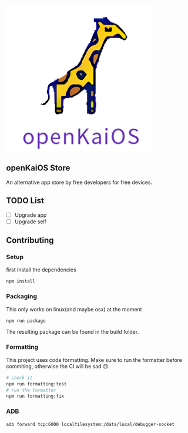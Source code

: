 ![logo](images/icon.png)

## openKaiOS Store

An alternative app store by free developers for free devices.

## TODO List

- [ ] Upgrade app
- [ ] Upgrade self

## Contributing

### Setup

first install the dependencies

```sh
npm install
```

### Packaging

This only works on linux(and maybe osx) at the moment

```sh
npm run package
```

The resulting package can be found in the build folder.

### Formatting

This project uses code formatting. Make sure to run the formatter before commiting, otherwise the CI will be sad 😢.

```sh
# check it
npm run formatting:test
# run the formatter
npm run formatting:fix
```

### ADB

```sh
adb forward tcp:6000 localfilesystem:/data/local/debugger-socket
```
